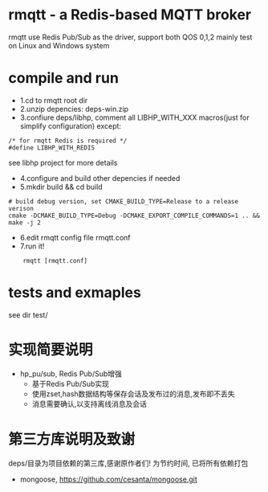 rmqtt - a Redis-based MQTT broker
=============
rmqtt use Redis Pub/Sub as the driver, support both QOS 0,1,2
mainly test on Linux and Windows system

# compile and run
* 1.cd to rmqtt root dir
* 2.unzip depencies: deps-win.zip
* 3.confiure deps/libhp, comment all LIBHP_WITH_XXX macros(just for simplify configuration) except:
```code
/* for rmqtt Redis is required */
#define LIBHP_WITH_REDIS
```
see libhp project for more details
* 4.configure and build other depencies if needed
* 5.mkdir build && cd build
```code
# build debug version, set CMAKE_BUILD_TYPE=Release to a release verison
cmake -DCMAKE_BUILD_TYPE=Debug -DCMAKE_EXPORT_COMPILE_COMMANDS=1 .. && make -j 2
```
* 6.edit rmqtt config file rmqtt.conf
* 7.run it!
```code
    rmqtt [rmqtt.conf]
```
# tests and exmaples
see dir test/

# 实现简要说明

* hp_pu/sub, Redis Pub/Sub增强
  * 基于Redis Pub/Sub实现
  * 使用zset,hash数据结构等保存会话及发布过的消息,发布即不丢失
  * 消息需要确认,以支持离线消息及会话

# 第三方库说明及致谢

deps/目录为项目依赖的第三库,感谢原作者们! 为节约时间, 已将所有依赖打包

* mongoose, https://github.com/cesanta/mongoose.git
